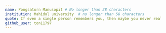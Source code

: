 ```yaml
---
name: Pongsatorn Manusopit # No longer than 28 characters
institution: Mahidol university  # no longer than 58 characters
quote: If even a single person remembers you, then maybe you never really die - The Machine # no longer than 100 characters, avoid using quotes(") to guarantee the format remains the same.
github_user: ton11797
---
```

